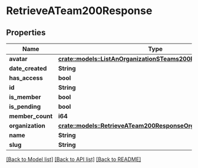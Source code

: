 # RetrieveATeam200Response

## Properties

Name | Type | Description | Notes
------------ | ------------- | ------------- | -------------
**avatar** | [**crate::models::ListAnOrganizationSTeams200ResponseInnerAvatar**](List_an_Organization_s_Teams_200_response_inner_avatar.md) |  | 
**date_created** | **String** |  | 
**has_access** | **bool** |  | 
**id** | **String** |  | 
**is_member** | **bool** |  | 
**is_pending** | **bool** |  | 
**member_count** | **i64** |  | 
**organization** | [**crate::models::RetrieveATeam200ResponseOrganization**](Retrieve_a_Team_200_response_organization.md) |  | 
**name** | **String** |  | 
**slug** | **String** |  | 

[[Back to Model list]](../README.md#documentation-for-models) [[Back to API list]](../README.md#documentation-for-api-endpoints) [[Back to README]](../README.md)



